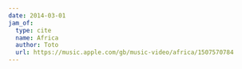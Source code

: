 ```yaml
---
date: 2014-03-01
jam_of:
  type: cite
  name: Africa
  author: Toto
  url: https://music.apple.com/gb/music-video/africa/1507570784
---
```

